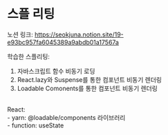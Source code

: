 # 스플 리팅

노션 링크: https://seokjuna.notion.site/19-e93bc957fa6045389a9abdb01a17567a<br>

학습한 스플리팅:
1. 자바스크립트 함수 비동기 로딩
2. React.lazy와 Suspense를 통한 컴포넌트 비동기 렌더링
3. Loadable Comonents를 통한 컴포넌트 비동기 렌더링<br>

<br>
React:<br>
- yarn: @loadable/components 라이브러리<br>
- function: useState<br>
